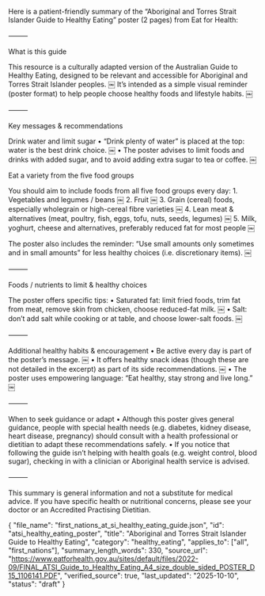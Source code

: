Here is a patient-friendly summary of the “Aboriginal and Torres Strait Islander Guide to Healthy Eating” poster (2 pages) from Eat for Health:

⸻

What is this guide

This resource is a culturally adapted version of the Australian Guide to Healthy Eating, designed to be relevant and accessible for Aboriginal and Torres Strait Islander peoples.  ￼
It’s intended as a simple visual reminder (poster format) to help people choose healthy foods and lifestyle habits.  ￼

⸻

Key messages & recommendations

Drink water and limit sugar
	•	“Drink plenty of water” is placed at the top: water is the best drink choice.  ￼
	•	The poster advises to limit foods and drinks with added sugar, and to avoid adding extra sugar to tea or coffee.  ￼

Eat a variety from the five food groups

You should aim to include foods from all five food groups every day:
	1.	Vegetables and legumes / beans  ￼
	2.	Fruit  ￼
	3.	Grain (cereal) foods, especially wholegrain or high-cereal fibre varieties  ￼
	4.	Lean meat & alternatives (meat, poultry, fish, eggs, tofu, nuts, seeds, legumes)  ￼
	5.	Milk, yoghurt, cheese and alternatives, preferably reduced fat for most people  ￼

The poster also includes the reminder: “Use small amounts only sometimes and in small amounts” for less healthy choices (i.e. discretionary items).  ￼

⸻

Foods / nutrients to limit & healthy choices

The poster offers specific tips:
	•	Saturated fat: limit fried foods, trim fat from meat, remove skin from chicken, choose reduced-fat milk.  ￼
	•	Salt: don’t add salt while cooking or at table, and choose lower-salt foods.  ￼

⸻

Additional healthy habits & encouragement
	•	Be active every day is part of the poster’s message.  ￼
	•	It offers healthy snack ideas (though these are not detailed in the excerpt) as part of its side recommendations.  ￼
	•	The poster uses empowering language: “Eat healthy, stay strong and live long.”  ￼

⸻

When to seek guidance or adapt
	•	Although this poster gives general guidance, people with special health needs (e.g. diabetes, kidney disease, heart disease, pregnancy) should consult with a health professional or dietitian to adapt these recommendations safely.
	•	If you notice that following the guide isn’t helping with health goals (e.g. weight control, blood sugar), checking in with a clinician or Aboriginal health service is advised.

⸻

This summary is general information and not a substitute for medical advice. If you have specific health or nutritional concerns, please see your doctor or an Accredited Practising Dietitian.

{
  "file_name": "first_nations_at_si_healthy_eating_guide.json",
  "id": "atsi_healthy_eating_poster",
  "title": "Aboriginal and Torres Strait Islander Guide to Healthy Eating",
  "category": "healthy_eating",
  "applies_to": ["all", "first_nations"],
  "summary_length_words": 330,
  "source_url": "https://www.eatforhealth.gov.au/sites/default/files/2022-09/FINAL_ATSI_Guide_to_Healthy_Eating_A4_size_double_sided_POSTER_D15_1106141.PDF",
  "verified_source": true,
  "last_updated": "2025-10-10",
  "status": "draft"
}